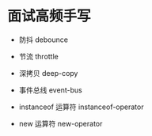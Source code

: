 # 面试高频手写

* 防抖 debounce

* 节流 throttle

* 深拷贝 deep-copy

* 事件总线 event-bus

* instanceof 运算符 instanceof-operator

* new 运算符 new-operator